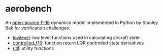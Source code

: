 # aerobench

An [open-source F-16](https://github.com/stanleybak/AeroBenchVVPython) dynamics model implemented in Python by Stanley Bak for verification challenges.

- [lowlevel](lowlevel/index.md): low level functions used in calculating aircraft state
- [controlled_f16](controlled_f16.md): function return LQR controlled state derivatives
- [util](util.md): utility functions
